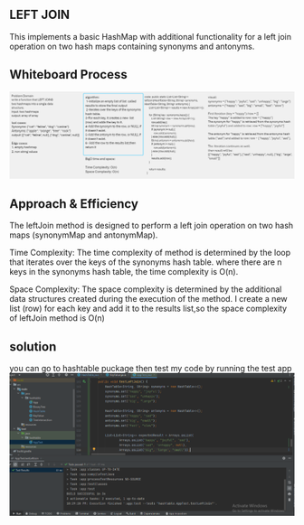 ## LEFT JOIN
This  implements a basic HashMap with additional functionality for a left join operation on two hash maps containing synonyms and antonyms.

##  Whiteboard Process
![Alt Text](../assets/cc33.PNG)

## Approach & Efficiency

The leftJoin method is designed to perform a left join operation on two hash maps (synonymMap and antonymMap).

Time Complexity:
The time complexity of method is determined by the loop that iterates over the keys of the synonyms hash table.  where there are n keys in the synonyms hash table, the time complexity is O(n).

Space Complexity:
The space complexity is determined by the additional data structures created during the execution of the method. I create a new list (row) for each key and add it to the results list,so the space complexity of  leftJoin method is O(n)

## solution

you can go to hashtable puckage then test my code by running the test app 
![Alt Text](../assets/testleftjoin.PNG)